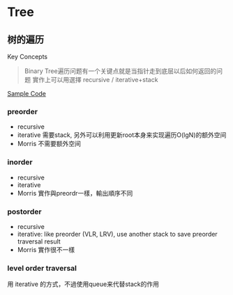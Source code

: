 # Tree
## 树的遍历
Key Concepts
> Binary Tree遍历问题有一个关键点就是当指针走到底层以后如何返回的问题
實作上可以用選擇 recursive / iterative+stack

[Sample Code](../Basic/TreeTraversal.java)

### preorder
* recursive
* iterative
需要stack, 另外可以利用更新root本身来实现遍历O(lgN)的额外空间
* Morris
不需要额外空间

### inorder
* recursive
* iterative
* Morris
實作與preordr一樣，輸出順序不同

### postorder
* recursive
* iterative: like preorder (VLR, LRV), use another stack to save preorder traversal result
* Morris
實作很不一樣


### level order traversal
用 iterative 的方式，不過使用queue来代替stack的作用
